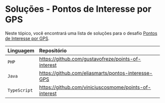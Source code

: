 # Soluções - Pontos de Interesse por GPS

Neste tópico, você encontrará uma lista de soluções para o desafio [Pontos de Interesse por GPS](PROBLEM.md).

| Linguagem    | Repositório                                           |
|:-------------|:------------------------------------------------------|
| `PHP`        | https://github.com/gustavofreze/points-of-interest    |
| `Java`       | https://github.com/eliasmarts/pontos-interesse-GPS    |
| `TypeScript` | https://github.com/viniciuscosmome/points-of-interest |
